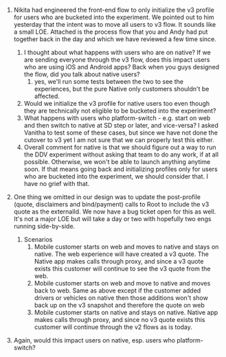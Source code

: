 1. Nikita had engineered the front-end flow to only initialize the v3 profile for users who are bucketed into the experiment. We pointed out to him yesterday that the intent was to move all users to v3 flow. It sounds like a small LOE. Attached is the process flow that you and Andy had put together back in the day and which we have reviewed a few time since.
	1. I thought about what happens with users who are on native? If we are sending everyone through the v3 flow, does this impact users who are using iOS and Android apps? Back when you guys designed the flow, did you talk about native users?
		1. yes, we'll run some tests between the two to see the experiences, but the pure Native only customers shouldn't be affected. 
	2. Would we initialize the v3 profile for native users too even though they are technically not eligible to be bucketed into the experiment?
	3. What happens with users who platform-switch - e.g. start on web and then switch to native at SD step or later, and vice-versa? I asked Vanitha to test some of these cases, but since we have not done the cutover to v3 yet I am not sure that we can properly test this either.
	4. Overall comment for native is that we should figure out a way to run the DDV experiment without asking that team to do any work, if at all possible. Otherwise, we won't be able to launch anything anytime soon. If that means going back and initializing profiles only for users who are bucketed into the experiment, we should consider that. I have no grief with that.
2. One thing we omitted in our design was to update the post-profile (quote, disclaimers and bind/payment) calls to Root to include the v3 quote as the externalId. We now have a bug ticket open for this as well. It's not a major LOE but will take a day or two with hopefully two engs running side-by-side.
	1. Scenarios
		1. Mobile customer starts on web and moves to native and stays on native.  The web experience will have created a v3 quote.  The Native app makes calls through proxy, and since a v3 quote exists this customer will continue to see the v3 quote from the web.
		2. Mobile customer starts on web and move to native and moves back to web.  Same as above except if the customer added drivers or vehicles on native then those additions won't show back up on the v3 snapshot and therefore the quote on web
		3. Mobile customer starts on native and stays on native.  Native app makes calls through proxy, and since no v3 quote exists this customer will continue through the v2 flows as is today.

1. Again, would this impact users on native, esp. users who platform-switch?